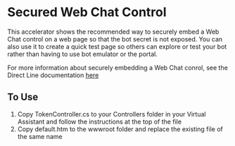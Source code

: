 # Secured Web Chat Control
This accelerator shows the recommended way to securely embed a Web Chat control on a web page so that the bot secret is 
not exposed.  You can also use it to create a quick test page so others can explore or test your bot rather than having
to use bot emulator or the portal.

For more information about securely embedding a Web Chat conrol, see the Direct Line documentation
[here](https://docs.microsoft.com/en-us/azure/bot-service/rest-api/bot-framework-rest-direct-line-3-0-authentication?view=azure-bot-service-4.0)

## To Use
1. Copy TokenController.cs to your Controllers folder in your Virtual Assistant and follow the instructions at the top
of the file
2. Copy default.htm to the wwwroot folder and replace the existing file of the same name